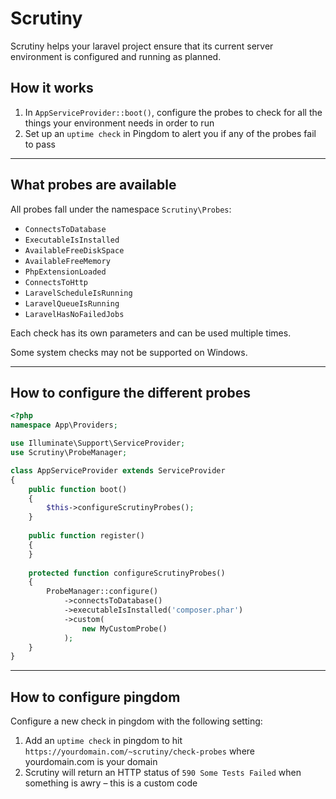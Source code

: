 # Scrutiny

Scrutiny helps your laravel project ensure that its current server
environment is configured and running as planned.

## How it works

1. In `AppServiceProvider::boot()`, configure the probes to check for all the things your environment needs in order to run 
2. Set up an `uptime check` in Pingdom to alert you if any of the probes fail to pass 

----

## What probes are available

All probes fall under the namespace `Scrutiny\Probes`:

- `ConnectsToDatabase`
- `ExecutableIsInstalled`
- `AvailableFreeDiskSpace`
- `AvailableFreeMemory`
- `PhpExtensionLoaded`
- `ConnectsToHttp`
- `LaravelScheduleIsRunning`
- `LaravelQueueIsRunning`
- `LaravelHasNoFailedJobs`

Each check has its own parameters and can be used multiple times.

Some system checks may not be supported on Windows.

----

## How to configure the different probes

```php
<?php
namespace App\Providers;

use Illuminate\Support\ServiceProvider;
use Scrutiny\ProbeManager;

class AppServiceProvider extends ServiceProvider 
{
    public function boot()
    {
        $this->configureScrutinyProbes();
    }
    
    public function register()
    {
    }
    
    protected function configureScrutinyProbes()
    {
        ProbeManager::configure()
            ->connectsToDatabase()
            ->executableIsInstalled('composer.phar')
            ->custom(
                new MyCustomProbe()
            );
    }
}

```

----

## How to configure pingdom

Configure a new check in pingdom with the following setting:

1. Add an `uptime check` in pingdom to hit `https://yourdomain.com/~scrutiny/check-probes` where yourdomain.com is your domain
2. Scrutiny will return an HTTP status of `590 Some Tests Failed` when something is awry – this is a custom code 


